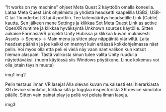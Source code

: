 "It works on my machine" ohjeet Meta Quest 2 käyttöön omalla koneella. Lataa Meta Quest Link ohjelmisto ja yhdistä headsetti kaapelilla USB3, USB-C tai Thunderbolt 3 tai 4 porttiin.
Tee laitemääritys headsetille Link (Cable) kautta. Sen jälkeen mene Settings ja klikkaa Set Meta Quest Link as active OpenXR runtime ja klikkaa hyväksyntä Unknown sources käytölle. 
Sitten aukaise FarmasiaVR projekti Unity Hubissa ja klikkaa kuvan mukaisesti Assets -> Scenes -> Main menu ja sitten play näppäintä yläriviltä. Laita headset päähän ja jos kaikki on mennyt kuin eräässä kokkiohjelmassa näet pelin. 
Voi myös olla että peli ei vielä näy vaan näet valikon kun katsot hieman alaspäin. Tästä valikosta sinun tulee valita Unity ruudulla näytettäväksi. (huom käytössä siis Windows pöytäkone, Linux kokemus voi olla jotain täysin muuta)

img1
img2

Pelin testaus ilman VR laseja! Alla olevan kuvan mukaisesti etsi hierarkiasta XR device simulator, klikkaa sitä ja togglaa inspectorista XR device simulator päälle. Sitten vain painat play ja peliä voi pelata ilman laseja.

img3
